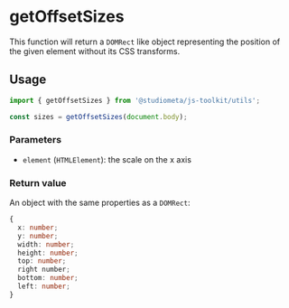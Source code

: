 # getOffsetSizes

This function will return a `DOMRect` like object representing the position of the given element without its CSS transforms.

## Usage

```js twoslash
import { getOffsetSizes } from '@studiometa/js-toolkit/utils';

const sizes = getOffsetSizes(document.body);
```

### Parameters

- `element` (`HTMLElement`): the scale on the x axis

### Return value

An object with the same properties as a `DOMRect`:

```ts
{
  x: number;
  y: number;
  width: number;
  height: number;
  top: number;
  right number;
  bottom: number;
  left: number;
}
```
